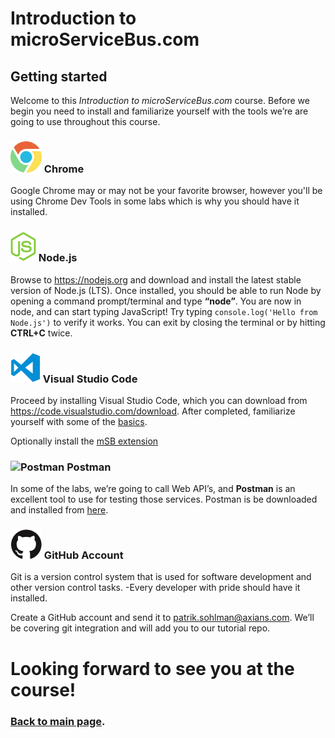 # Introduction to microServiceBus.com
## Getting started
Welcome to this *Introduction to microServiceBus.com* course. Before we begin you need to install and familiarize yourself with the tools we’re are going to use throughout this course.

### <img src="./img/chrome-logo.png" alt="Chrome"/> Chrome
Google Chrome may or may not be your favorite browser, however you'll be using Chrome Dev Tools in some labs which is why you should have it installed.

### <img src="./img/nodejs-logo.png" alt="Node.js" /> Node.js
Browse to https://nodejs.org and download and install the latest stable version of Node.js (LTS). Once installed, you should be able to run Node by opening a command prompt/terminal and type **“node”**. You are now in node, and can start typing JavaScript! Try typing ```console.log('Hello from Node.js')``` to verify it works. You can exit by closing the terminal or by hitting **CTRL+C** twice.

### <img src="./img/vscode-logo.png" alt="VS Code" /> Visual Studio Code

Proceed by installing Visual Studio Code, which you can download from https://code.visualstudio.com/download. 
After completed, familiarize yourself with some of the [basics](https://code.visualstudio.com/docs/editor/codebasics).

Optionally install the [mSB extension ](https://marketplace.visualstudio.com/items?itemName=microServiceBus.microservicebus-snippets) 

### <img src="https://microservicebus.blob.core.windows.net/sample/postman.png" alt="Postman"/> Postman

In some of the labs, we’re going to call Web API’s, and **Postman** is an excellent tool to use for testing those services. Postman is be downloaded and installed from [here](https://www.getpostman.com/downloads/). 

### <img src="./img/github-logo.png"/> GitHub Account
Git is a version control system that is used for software development and other version control tasks. -Every developer with pride should have it installed. 

Create a GitHub account and send it to patrik.sohlman@axians.com. We’ll be covering git integration and will add you to our tutorial repo.

# Looking forward to see you at the course!

### [Back to main page](./README.md).